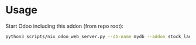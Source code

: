 # Usage

Start Odoo including this addon (from repo root):

```bash
python3 scripts/nix_odoo_web_server.py --db-name mydb --addon stock_landed_costs
```
